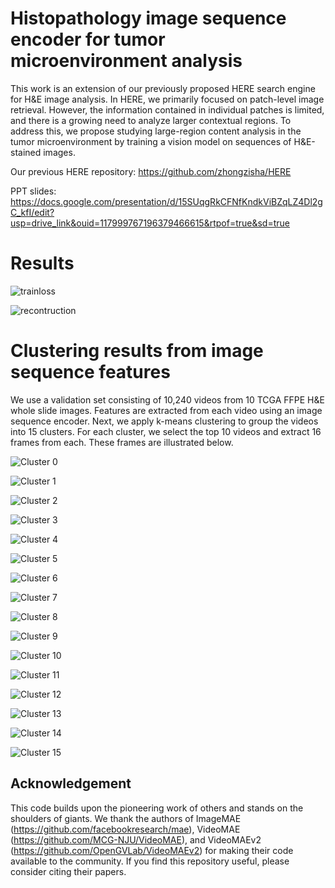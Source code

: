 

# Histopathology image sequence encoder for tumor microenvironment analysis

This work is an extension of our previously proposed HERE search engine for H\&E image analysis. In HERE, we primarily focused on patch-level image retrieval. However, the information contained in individual patches is limited, and there is a growing need to analyze larger contextual regions. To address this, we propose studying large-region content analysis in the tumor microenvironment by training a vision model on sequences of H\&E-stained images.

Our previous HERE repository: https://github.com/zhongzisha/HERE

PPT slides: https://docs.google.com/presentation/d/15SUqgRkCFNfKndkViBZqLZ4Dl2gC_kfI/edit?usp=drive_link&ouid=117999767196379466615&rtpof=true&sd=true

# Results

![trainloss](results/trainloss.png)

![recontruction](results/recontruction.png)

# Clustering results from image sequence features

We use a validation set consisting of 10,240 videos from 10 TCGA FFPE H&E whole slide images. 
Features are extracted from each video using an image sequence encoder.
Next, we apply k-means clustering to group the videos into 15 clusters.
For each cluster, we select the top 10 videos and extract 16 frames from each. 
These frames are illustrated below.

![Cluster 0](results/mask_ratio=0.9/cluster0.jpg)


![Cluster 1](results/mask_ratio=0.9/cluster1.jpg)

![Cluster 2](results/mask_ratio=0.9/cluster2.jpg)

![Cluster 3](results/mask_ratio=0.9/cluster3.jpg)

![Cluster 4](results/mask_ratio=0.9/cluster4.jpg)

![Cluster 5](results/mask_ratio=0.9/cluster5.jpg)

![Cluster 6](results/mask_ratio=0.9/cluster6.jpg)

![Cluster 7](results/mask_ratio=0.9/cluster7.jpg)

![Cluster 8](results/mask_ratio=0.9/cluster8.jpg)

![Cluster 9](results/mask_ratio=0.9/cluster9.jpg)

![Cluster 10](results/mask_ratio=0.9/cluster10.jpg)

![Cluster 11](results/mask_ratio=0.9/cluster11.jpg)

![Cluster 12](results/mask_ratio=0.9/cluster12.jpg)

![Cluster 13](results/mask_ratio=0.9/cluster13.jpg)

![Cluster 14](results/mask_ratio=0.9/cluster14.jpg)

![Cluster 15](results/mask_ratio=0.9/cluster15.jpg)


## Acknowledgement

This code builds upon the pioneering work of others and stands on the shoulders of giants.
We thank the authors of ImageMAE (https://github.com/facebookresearch/mae), VideoMAE (https://github.com/MCG-NJU/VideoMAE), and VideoMAEv2 (https://github.com/OpenGVLab/VideoMAEv2) for making their code available to the community.
If you find this repository useful, please consider citing their papers.





